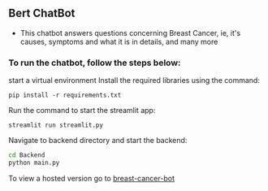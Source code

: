 ## Bert ChatBot
- This chatbot answers questions concerning Breast Cancer, ie, it's causes, symptoms and what it is in details, and many more

### To run the chatbot, follow the steps below:
 
start a virtual environment
Install the required libraries using the command:
```
pip install -r requirements.txt
```
Run the command to start the streamlit app:
```
streamlit run streamlit.py
```

Navigate to backend directory and start the backend:
```bash 
cd Backend
python main.py
```

To view a hosted version go to [breast-cancer-bot](https://chat-bot-bcancer.streamlit.app/)